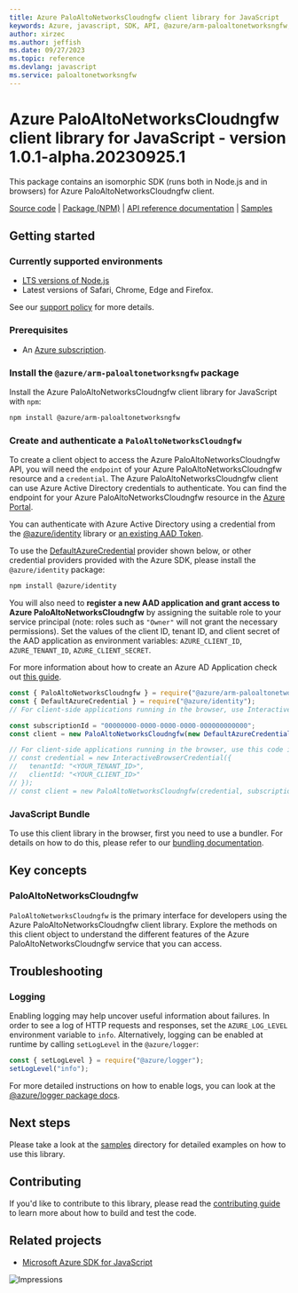 ```yaml
---
title: Azure PaloAltoNetworksCloudngfw client library for JavaScript
keywords: Azure, javascript, SDK, API, @azure/arm-paloaltonetworksngfw, paloaltonetworksngfw
author: xirzec
ms.author: jeffish
ms.date: 09/27/2023
ms.topic: reference
ms.devlang: javascript
ms.service: paloaltonetworksngfw
---
```

# Azure PaloAltoNetworksCloudngfw client library for JavaScript - version 1.0.1-alpha.20230925.1 


This package contains an isomorphic SDK (runs both in Node.js and in browsers) for Azure PaloAltoNetworksCloudngfw client.



[Source code](https://github.com/Azure/azure-sdk-for-js/tree/main/sdk/paloaltonetworksngfw/arm-paloaltonetworksngfw) |
[Package (NPM)](https://www.npmjs.com/package/@azure/arm-paloaltonetworksngfw) |
[API reference documentation](/javascript/api/@azure/arm-paloaltonetworksngfw) |
[Samples](https://github.com/Azure-Samples/azure-samples-js-management)

## Getting started

### Currently supported environments

- [LTS versions of Node.js](https://github.com/nodejs/release#release-schedule)
- Latest versions of Safari, Chrome, Edge and Firefox.

See our [support policy](https://github.com/Azure/azure-sdk-for-js/blob/main/SUPPORT.md) for more details.

### Prerequisites

- An [Azure subscription][azure_sub].

### Install the `@azure/arm-paloaltonetworksngfw` package

Install the Azure PaloAltoNetworksCloudngfw client library for JavaScript with `npm`:

```bash
npm install @azure/arm-paloaltonetworksngfw
```

### Create and authenticate a `PaloAltoNetworksCloudngfw`

To create a client object to access the Azure PaloAltoNetworksCloudngfw API, you will need the `endpoint` of your Azure PaloAltoNetworksCloudngfw resource and a `credential`. The Azure PaloAltoNetworksCloudngfw client can use Azure Active Directory credentials to authenticate.
You can find the endpoint for your Azure PaloAltoNetworksCloudngfw resource in the [Azure Portal][azure_portal].

You can authenticate with Azure Active Directory using a credential from the [@azure/identity][azure_identity] library or [an existing AAD Token](https://github.com/Azure/azure-sdk-for-js/blob/master/sdk/identity/identity/samples/AzureIdentityExamples.md#authenticating-with-a-pre-fetched-access-token).

To use the [DefaultAzureCredential][defaultazurecredential] provider shown below, or other credential providers provided with the Azure SDK, please install the `@azure/identity` package:

```bash
npm install @azure/identity
```

You will also need to **register a new AAD application and grant access to Azure PaloAltoNetworksCloudngfw** by assigning the suitable role to your service principal (note: roles such as `"Owner"` will not grant the necessary permissions).
Set the values of the client ID, tenant ID, and client secret of the AAD application as environment variables: `AZURE_CLIENT_ID`, `AZURE_TENANT_ID`, `AZURE_CLIENT_SECRET`.

For more information about how to create an Azure AD Application check out [this guide](/azure/active-directory/develop/howto-create-service-principal-portal).

```javascript
const { PaloAltoNetworksCloudngfw } = require("@azure/arm-paloaltonetworksngfw");
const { DefaultAzureCredential } = require("@azure/identity");
// For client-side applications running in the browser, use InteractiveBrowserCredential instead of DefaultAzureCredential. See https://aka.ms/azsdk/js/identity/examples for more details.

const subscriptionId = "00000000-0000-0000-0000-000000000000";
const client = new PaloAltoNetworksCloudngfw(new DefaultAzureCredential(), subscriptionId);

// For client-side applications running in the browser, use this code instead:
// const credential = new InteractiveBrowserCredential({
//   tenantId: "<YOUR_TENANT_ID>",
//   clientId: "<YOUR_CLIENT_ID>"
// });
// const client = new PaloAltoNetworksCloudngfw(credential, subscriptionId);
```


### JavaScript Bundle
To use this client library in the browser, first you need to use a bundler. For details on how to do this, please refer to our [bundling documentation](https://aka.ms/AzureSDKBundling).

## Key concepts

### PaloAltoNetworksCloudngfw

`PaloAltoNetworksCloudngfw` is the primary interface for developers using the Azure PaloAltoNetworksCloudngfw client library. Explore the methods on this client object to understand the different features of the Azure PaloAltoNetworksCloudngfw service that you can access.

## Troubleshooting

### Logging

Enabling logging may help uncover useful information about failures. In order to see a log of HTTP requests and responses, set the `AZURE_LOG_LEVEL` environment variable to `info`. Alternatively, logging can be enabled at runtime by calling `setLogLevel` in the `@azure/logger`:

```javascript
const { setLogLevel } = require("@azure/logger");
setLogLevel("info");
```

For more detailed instructions on how to enable logs, you can look at the [@azure/logger package docs](https://github.com/Azure/azure-sdk-for-js/tree/main/sdk/core/logger).

## Next steps

Please take a look at the [samples](https://github.com/Azure-Samples/azure-samples-js-management) directory for detailed examples on how to use this library.

## Contributing

If you'd like to contribute to this library, please read the [contributing guide](https://github.com/Azure/azure-sdk-for-js/blob/main/CONTRIBUTING.md) to learn more about how to build and test the code.

## Related projects

- [Microsoft Azure SDK for JavaScript](https://github.com/Azure/azure-sdk-for-js)

![Impressions](https://azure-sdk-impressions.azurewebsites.net/api/impressions/azure-sdk-for-js%2Fsdk%2Fpaloaltonetworksngfw%2Farm-paloaltonetworksngfw%2FREADME.png)

[azure_cli]: /cli/azure
[azure_sub]: https://azure.microsoft.com/free/
[azure_sub]: https://azure.microsoft.com/free/
[azure_portal]: https://portal.azure.com
[azure_identity]: https://github.com/Azure/azure-sdk-for-js/tree/main/sdk/identity/identity
[defaultazurecredential]: https://github.com/Azure/azure-sdk-for-js/tree/main/sdk/identity/identity#defaultazurecredential

